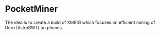 # PocketMiner
The idea is to create a build of XMRIG which focuses on efficient mining of Dero (AstroBWT) on phones.

  
